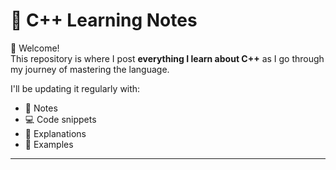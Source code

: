 # 📘 C++ Learning Notes

👋 Welcome!  
This repository is where I post **everything I learn about C++** as I go through my journey of mastering the language.

I'll be updating it regularly with:
- 📄 Notes  
- 💻 Code snippets  
- 🧠 Explanations  
- 🧪 Examples

---
